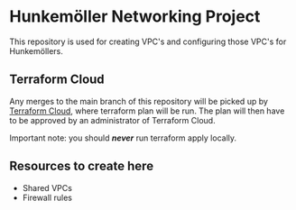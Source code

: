 # Hunkemöller Networking Project
This repository is used for creating VPC's and configuring those VPC's for Hunkemöllers. 

## Terraform Cloud
Any merges to the main branch of this repository will be picked up by [Terraform Cloud](https://app.terraform.io/session), where terraform plan will be run. The plan will then have to be approved by an administrator of Terraform Cloud.

Important note: you should ***never*** run terraform apply locally.

## Resources to create here
- Shared VPCs
- Firewall rules
